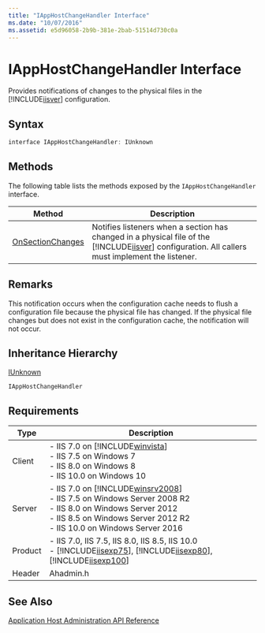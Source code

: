 ```yaml
---
title: "IAppHostChangeHandler Interface"
ms.date: "10/07/2016"
ms.assetid: e5d96058-2b9b-381e-2bab-51514d730c0a
---
```

# IAppHostChangeHandler Interface
Provides notifications of changes to the physical files in the [!INCLUDE[iisver](../../wmi-provider/includes/iisver-md.md)] configuration.  
  
## Syntax  
  
```cpp  
interface IAppHostChangeHandler: IUnknown  
```  
  
## Methods  
 The following table lists the methods exposed by the `IAppHostChangeHandler` interface.  
  
|Method|Description|  
|------------|-----------------|  
|[OnSectionChanges](../../web-development-reference\native-code-api-reference/iapphostchangehandler-onsectionchanges-method.md)|Notifies listeners when a section has changed in a physical file of the [!INCLUDE[iisver](../../wmi-provider/includes/iisver-md.md)] configuration. All callers must implement the listener.|  
  
## Remarks  
 This notification occurs when the configuration cache needs to flush a configuration file because the physical file has changed. If the physical file changes but does not exist in the configuration cache, the notification will not occur.  
  
## Inheritance Hierarchy  
 [IUnknown](https://go.microsoft.com/fwlink/?LinkId=55951)  
  
 `IAppHostChangeHandler`  
  
## Requirements  
  
|Type|Description|  
|----------|-----------------|  
|Client|-   IIS 7.0 on [!INCLUDE[winvista](../../wmi-provider/includes/winvista-md.md)]<br />-   IIS 7.5 on Windows 7<br />-   IIS 8.0 on Windows 8<br />-   IIS 10.0 on Windows 10|  
|Server|-   IIS 7.0 on [!INCLUDE[winsrv2008](../../wmi-provider/includes/winsrv2008-md.md)]<br />-   IIS 7.5 on Windows Server 2008 R2<br />-   IIS 8.0 on Windows Server 2012<br />-   IIS 8.5 on Windows Server 2012 R2<br />-   IIS 10.0 on Windows Server 2016|  
|Product|-   IIS 7.0, IIS 7.5, IIS 8.0, IIS 8.5, IIS 10.0<br />-   [!INCLUDE[iisexp75](../../web-development-reference/native-code-api-reference/includes/iisexp75-md.md)], [!INCLUDE[iisexp80](../../web-development-reference/native-code-api-reference/includes/iisexp80-md.md)], [!INCLUDE[iisexp100](../../web-development-reference/native-code-api-reference/includes/iisexp100-md.md)]|  
|Header|Ahadmin.h|  
  
## See Also  
 [Application Host Administration API Reference](../../web-development-reference\native-code-api-reference/application-host-administration-api-reference.md)